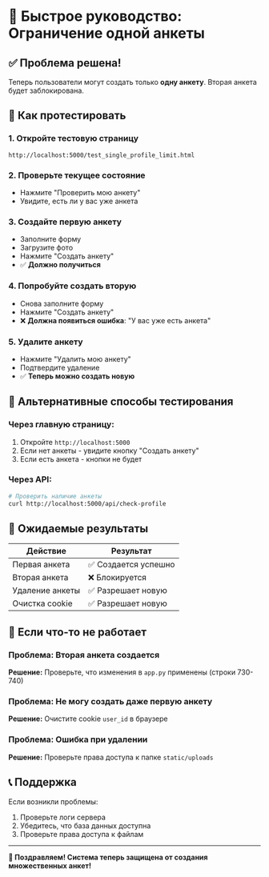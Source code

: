 # 🚀 Быстрое руководство: Ограничение одной анкеты

## ✅ Проблема решена!

Теперь пользователи могут создать только **одну анкету**. Вторая анкета будет заблокирована.

## 🧪 Как протестировать

### 1. Откройте тестовую страницу
```
http://localhost:5000/test_single_profile_limit.html
```

### 2. Проверьте текущее состояние
- Нажмите "Проверить мою анкету"
- Увидите, есть ли у вас уже анкета

### 3. Создайте первую анкету
- Заполните форму
- Загрузите фото
- Нажмите "Создать анкету"
- ✅ **Должно получиться**

### 4. Попробуйте создать вторую
- Снова заполните форму
- Нажмите "Создать анкету"
- ❌ **Должна появиться ошибка**: "У вас уже есть анкета"

### 5. Удалите анкету
- Нажмите "Удалить мою анкету"
- Подтвердите удаление
- ✅ **Теперь можно создать новую**

## 🔧 Альтернативные способы тестирования

### Через главную страницу:
1. Откройте `http://localhost:5000`
2. Если нет анкеты - увидите кнопку "Создать анкету"
3. Если есть анкета - кнопки не будет

### Через API:
```bash
# Проверить наличие анкеты
curl http://localhost:5000/api/check-profile
```

## 🎯 Ожидаемые результаты

| Действие | Результат |
|----------|-----------|
| Первая анкета | ✅ Создается успешно |
| Вторая анкета | ❌ Блокируется |
| Удаление анкеты | ✅ Разрешает новую |
| Очистка cookie | ✅ Разрешает новую |

## 🚨 Если что-то не работает

### Проблема: Вторая анкета создается
**Решение:** Проверьте, что изменения в `app.py` применены (строки 730-740)

### Проблема: Не могу создать даже первую анкету
**Решение:** Очистите cookie `user_id` в браузере

### Проблема: Ошибка при удалении
**Решение:** Проверьте права доступа к папке `static/uploads`

## 📞 Поддержка

Если возникли проблемы:
1. Проверьте логи сервера
2. Убедитесь, что база данных доступна
3. Проверьте права доступа к файлам

---

**🎉 Поздравляем! Система теперь защищена от создания множественных анкет!** 